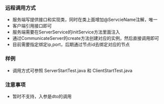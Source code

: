 ### 远程调用方式
- 服务端写提供接口和实现类，同时在类上面增加@ServcieName注解，唯一
- 客户端引用接口即可
- 服务端需要在ServerService的initService方法里面注入
- 通过CommunicateServer的create方法创建对应的实例，然后直接调用即可
- 目前需要指定绑定ip,port，后期通过节点id去绑定对应的节点

### 样例
- 调用方式可参照 ServerStartTest.java 和 ClientStartTest.java

### 注意事项
- 暂时不支持，入参是dto的调用

